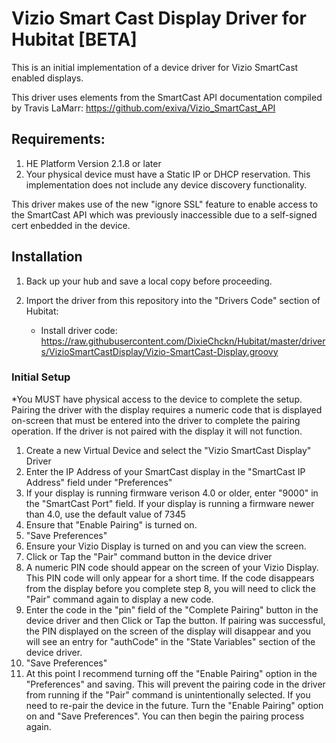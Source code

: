 # Vizio Smart Cast Display Driver for Hubitat [BETA]

This is an initial implementation of a device driver for Vizio SmartCast enabled displays.

This driver uses elements from the SmartCast API documentation compiled by Travis LaMarr:  https://github.com/exiva/Vizio_SmartCast_API

## Requirements:  

1.  HE Platform Version 2.1.8 or later
2.  Your physical device must have a Static IP or DHCP reservation.  This implementation does not include any device discovery functionality.

This driver makes use of the new "ignore SSL" feature to enable access to the SmartCast API which was previously inaccessible due to a self-signed cert enbedded in the device. 


## Installation

1. Back up your hub and save a local copy before proceeding.

2. Import the driver from this repository into the "Drivers Code" section of Hubitat: 
    * Install driver code: https://raw.githubusercontent.com/DixieChckn/Hubitat/master/drivers/VizioSmartCastDisplay/Vizio-SmartCast-Display.groovy    


### Initial Setup
  *You MUST have physical access to the device to complete the setup.  Pairing the driver with the display requires a numeric code that is displayed on-screen that must be entered into the driver to complete the pairing operation.  If the driver is not paired with the display it will not function.  

1.  Create a new Virtual Device and select the "Vizio SmartCast Display" Driver
2.  Enter the IP Address of your SmartCast display in the "SmartCast IP Address" field under "Preferences"
3.  If your display is running firmware verison 4.0 or older, enter "9000" in the "SmartCast Port" field.  If your display is running a firmware newer than 4.0, use the default value of 7345
4.  Ensure that "Enable Pairing" is turned on.
5.  "Save Preferences"
6.  Ensure your Vizio Display is turned on and you can view the screen.
7.  Click or Tap the "Pair" command button in the device driver
8.  A numeric PIN code should appear on the screen of your Vizio Display.  This PIN code will only appear for a short time.  If the code disappears from the display before you complete step 8,  you will need to click the "Pair" command again to display a new code.  
9.  Enter the code in the "pin" field of the "Complete Pairing" button in the device driver and then Click or Tap the button.  If pairing was successful, the PIN displayed on the screen of the display will disappear and you will see an entry for "authCode" in the "State Variables" section of the device driver.
10.  "Save Preferences"
11.  At this point I recommend turning off the "Enable Pairing" option in the "Preferences" and saving.  This will prevent the pairing code in the driver from running if the "Pair" command is unintentionally selected.  If you need to re-pair the device in the future.  Turn the "Enable Pairing" option on and "Save Preferences".  You can then begin the pairing process again.    


